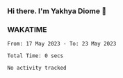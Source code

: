 ### Hi there. I'm Yakhya Diome 👋

### WAKATIME
<!--START_SECTION:waka-->

```text
From: 17 May 2023 - To: 23 May 2023

Total Time: 0 secs

No activity tracked
```

<!--END_SECTION:waka-->
